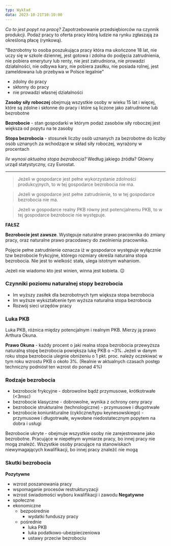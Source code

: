```yaml
---
typ: Wykład
data: 2023-10-21T10:10:00
---
```

*Co to jest popyt na pracę?* Zapotrzebowanie przedsiębiorców na czynnik produkcji.
Podaż pracy to oferta pracy którą ludzie na rynku zgłaszają za określoną płacę (rynkową).

"Bezrobotny to osoba poszukująca pracy która ma ukończone 18 lat, nie uczy się w szkole dziennej, jest gotowa i zdolna do podjęcia zatrudnienia, nie pobiera emerytury lub renty, nie jest zatrudniona, nie prowadzi działalności, nie odbywa kary, nie pobiera zasiłku, nie posiada rolnej, jest zameldowana lub przebywa w Polsce legalnie"

- zdolny do pracy
- skłonny do pracy
- nie prowadzi własnej działalności

**Zasoby siły roboczej** obejmują wszystkie osoby w wieku 15 lat i więcej, które są zdolne i skłonne do pracy i które są liczone jako zatrudnione lub bezrobotne

**Bezrobocie** - stan gospodarki w którym podaż zasobów siły roboczej jest większa od popytu na te zasoby

**Stopa bezrobocia** - stosunek liczby osób uznanych za bezrobotne do liczby osób uznanych za wchodzące w skład siły roboczej, wyrażony w procentach

*Ile wynosi aktualna stopa bezrobocia?* Według jakiego źródła? Główny urząd statystyczny, czy Eurostat.

---

> Jeżeli w gospodarce jest pełne wykorzystanie zdolności produkcyjnych, to w tej gospodarce bezrobocia nie ma.

> Jeżeli w gospodarce jest pełne zatrudnienie, to w tej gospodarce bezrobocia nie ma.

> Jeżeli w gospodarce realny PKB równy jest potencjalnemu PKB, to w tej gospodarce bezrobocie nie występuje.

**FAŁSZ**

**Bezrobocie jest zawsze**. Występuje naturalne prawo pracownika do zmiany pracy, oraz naturalne prawo pracodawcy do zwolnienia pracownika.

Pojęcie pełne zatrudnienie oznacza iż w gospodarce występuje wyłącznie tzw bezrobocie frykcyjne, którego rozmiary określa naturalna stopa bezrobocia. Nie jest to wielkość stała, ulega istotnym wahaniom.

Jeżeli nie wiadomo kto jest winien, winna jest kobieta. 😉
### Czynniki poziomu naturalnej stopy bezrobocia
- Im wyższy zasiłek dla bezrobotnych tym większa stopa bezrobocia
- Im wyższe wykształcenie tym wyższa naturalna stopa bezrobocia
- Rozwój sieci urzędów pracy

### Luka PKB
Luka PKB, różnica między potencjalnym i realnym PKB. Mierzy ją prawo Arthura Okuna.

**Prawo Okuna** - każdy procent o jaki realna stopa bezrobocia przewyższa naturalną stopę bezrobocia powiększa lukę PKB o ~3%.
Jeżeli w danym roku stopa bezrobocia ulegnie obniżeniu o 1 pkt. proc. należy oczekiwać w tym roku wzrostu PKB o około 3%. (Realnie w aktualnych czasach postęp techniczny podniósł ten wzrost do ponad 4%)

### Rodzaje  bezrobocia
- bezrobocie frykcyjne - dobrowolne bądź przymusowe, krótkotrwałe (<3msc)
- bezrobocie klasyczne - dobrowolne, wynika z ochrony ceny pracy
- bezrobocie strukturalne (technologiczne) - przymusowe i długotrwałe
- bezrobocie koniunkturalne (cykliczne/typu keynesowskiego) - przymusowe i długotrwałe, wywołane niedostatecznym popytem na dobra i usługi

Bezrobocie ukryte - obejmuje wszystkie osoby nie zarejestrowane jako bezrobotne. Pracujące w niepełnym wymiarze pracy, bo innej pracy nie mogą znaleźć. Wszystkie osoby pracujące na stanowiskach niewymagających kwalifikacji, bo innej pracy znaleźć nie mogą

### Skutki bezrobocia
**Pozytywne**
- wzrost poszanowania pracy
- wspomaganie procesów restrukturyzacji
- wzrost świadomości wyboru kwalifikacji i zawodu
**Negatywne**
- społeczne
- ekonomiczne
	- bezpośrednie
		- wydatki funduszy pracy
	- pośrednie
		- luka PKB
		- luka podatkowo-ubezpieczeniowa
		- ustawy przeciw bezrobociu
